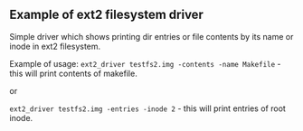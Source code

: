 ## Example of ext2 filesystem driver

Simple driver which shows printing dir entries or file contents by its name or inode in 
ext2 filesystem.

Example of usage: `ext2_driver testfs2.img -contents -name Makefile` - this will print contents
of makefile.

or

`ext2_driver testfs2.img -entries -inode 2` - this will print entries of root inode.